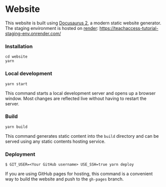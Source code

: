 # Website

This website is built using [Docusaurus 2](https://docusaurus.io/), a modern static website generator. The staging environment is hosted on [render](https://www.render.com): https://teachaccess-tutorial-staging-env.onrender.com/

### Installation

```
cd website
yarn
```

### Local development

```
yarn start
```

This command starts a local development server and opens up a browser window. Most changes are reflected live without having to restart the server.

### Build

```
yarn build
```

This command generates static content into the `build` directory and can be served using any static contents hosting service.

### Deployment

```
$ GIT_USER=<Your GitHub username> USE_SSH=true yarn deploy
```

If you are using GitHub pages for hosting, this command is a convenient way to build the website and push to the `gh-pages` branch.
